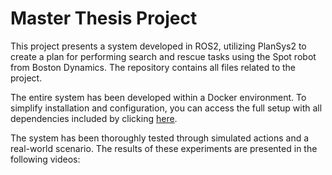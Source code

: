 # Master Thesis Project

This project presents a system developed in ROS2, utilizing PlanSys2 to create a plan for performing search and rescue tasks using the Spot robot from Boston Dynamics. The repository contains all files related to the project.

The entire system has been developed within a Docker environment. To simplify installation and configuration, you can access the full setup with all dependencies included by clicking [here](https://hub.docker.com/repository/docker/isacg5/final_solution/general).

The system has been thoroughly tested through simulated actions and a real-world scenario. The results of these experiments are presented in the following videos:
